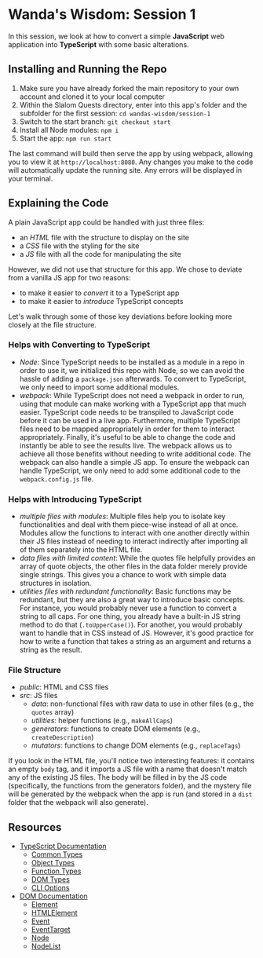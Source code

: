 # Wanda's Wisdom: Session 1

In this session, we look at how to convert a simple **JavaScript** web application into **TypeScript** with some basic alterations.

## Installing and Running the Repo

1. Make sure you have already forked the main repository to your own account and cloned it to your local computer
2. Within the Slalom Quests directory, enter into this app's folder and the subfolder for the first session: `cd wandas-wisdom/session-1`
3. Switch to the start branch: `git checkout start`
4. Install all Node modules: `npm i`
5. Start the app: `npm run start`

The last command will build then serve the app by using webpack, allowing you to view it at `http://localhost:8080`. Any changes you make to the code will automatically update the running site. Any errors will be displayed in your terminal.

## Explaining the Code

A plain JavaScript app could be handled with just three files:

- an _HTML_ file with the structure to display on the site
- a _CSS_ file with the styling for the site
- a _JS_ file with all the code for manipulating the site

However, we did not use that structure for this app. We chose to deviate from a vanilla JS app for two reasons:

- to make it easier to _convert_ it to a TypeScript app
- to make it easier to _introduce_ TypeScript concepts

Let's walk through some of those key deviations before looking more closely at the file structure.

### Helps with Converting to TypeScript

- _Node_: Since TypeScript needs to be installed as a module in a repo in order to use it, we initialized this repo with Node, so we can avoid the hassle of adding a `package.json` afterwards. To convert to TypeScript, we only need to import some additional modules.
- _webpack_: While TypeScript does not need a webpack in order to run, using that module can make working with a TypeScript app that much easier. TypeScript code needs to be transpiled to JavaScript code before it can be used in a live app. Furthermore, multiple TypeScript files need to be mapped appropriately in order for them to interact appropriately. Finally, it's useful to be able to change the code and instantly be able to see the results live. The webpack allows us to achieve all those benefits without needing to write additional code. The webpack can also handle a simple JS app. To ensure the webpack can handle TypeScript, we only need to add some additional code to the `webpack.config.js` file.

### Helps with Introducing TypeScript

- _multiple files with modules_: Multiple files help you to isolate key functionalities and deal with them piece-wise instead of all at once. Modules allow the functions to interact with one another directly within their JS files instead of needing to interact indirectly after importing all of them separately into the HTML file.
- _data files with limited content_: While the quotes file helpfully provides an array of quote objects, the other files in the data folder merely provide single strings. This gives you a chance to work with simple data structures in isolation.
- _utilities files with redundant functionality_: Basic functions may be redundant, but they are also a great way to introduce basic concepts. For instance, you would probably never use a function to convert a string to all caps. For one thing, you already have a built-in JS string method to do that (`.toUpperCase()`). For another, you would probably want to handle that in CSS instead of JS. However, it's good practice for how to write a function that takes a string as an argument and returns a string as the result.

### File Structure

- _public_: HTML and CSS files
- _src_: JS files
    - _data_: non-functional files with raw data to use in other files (e.g., the `quotes` array)
    - _utilities_: helper functions (e.g., `makeAllCaps`)
    - _generators_: functions to create DOM elements (e.g., `createDescription`)
    - _mutators_: functions to change DOM elements (e.g., `replaceTags`)

If you look in the HTML file, you'll notice two interesting features: it contains an empty `body` tag, and it imports a JS file with a name that doesn't match any of the existing JS files. The body will be filled in by the JS code (specifically, the functions from the generators folder), and the mystery file will be generated by the webpack when the app is run (and stored in a `dist` folder that the webpack will also generate).

## Resources

- [TypeScript Documentation](https://www.typescriptlang.org/docs/)
    - [Common Types](https://www.typescriptlang.org/docs/handbook/2/everyday-types.html)
    - [Object Types](https://www.typescriptlang.org/docs/handbook/2/objects.html)
    - [Function Types](https://www.typescriptlang.org/docs/handbook/2/functions.html)
    - [DOM Types](https://www.typescriptlang.org/docs/handbook/dom-manipulation.html)
    - [CLI Options](https://www.typescriptlang.org/docs/handbook/compiler-options.html#handbook-content)
- [DOM Documentation](https://developer.mozilla.org/en-US/docs/Web/API/Document_Object_Model)
    - [Element](https://developer.mozilla.org/en-US/docs/Web/API/Element)
    - [HTMLElement](https://developer.mozilla.org/en-US/docs/Web/API/HTMLElement)
    - [Event](https://developer.mozilla.org/en-US/docs/Web/API/Event)
    - [EventTarget](https://developer.mozilla.org/en-US/docs/Web/API/EventTarget)
    - [Node](https://developer.mozilla.org/en-US/docs/Web/API/Node)
    - [NodeList](https://developer.mozilla.org/en-US/docs/Web/API/NodeList)
